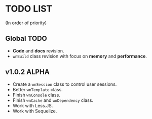 TODO LIST
==============
(In order of priority)

## Global TODO
- **Code** and **docs** revision.
- `wnBuild` class revision with focus on **memory** and **performance**.

## v1.0.2 ALPHA

- Create a `wnSession` class to control user sessions.
- Better `wnTemplate` class.
- Finish `wnConsole` class.
- Finish `wnCache` and `wnDependency` class.
- Work with Less.JS.
- Work with Sequelize.